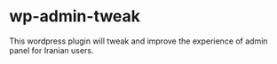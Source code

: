 # wp-admin-tweak
This wordpress plugin will tweak and improve the experience of admin panel for Iranian users.
